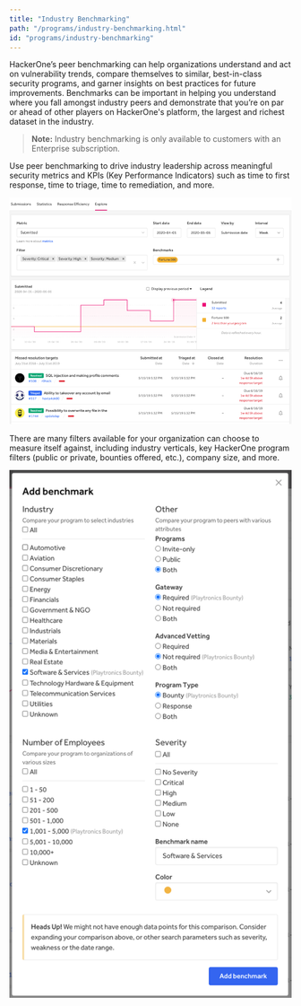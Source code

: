 ```yaml
---
title: "Industry Benchmarking"
path: "/programs/industry-benchmarking.html"
id: "programs/industry-benchmarking"
---
```


HackerOne’s peer benchmarking can help organizations understand and act on vulnerability trends, compare themselves to similar, best-in-class security programs, and garner insights on best practices for future improvements. Benchmarks can be important in helping you understand where you fall amongst industry peers and demonstrate that you’re on par or ahead of other players on HackerOne's platform, the largest and richest dataset in the industry.

> <b>Note:</b> Industry benchmarking is only available to customers with an Enterprise subscription.

Use peer benchmarking to drive industry leadership across meaningful security metrics and KPIs (Key Performance Indicators) such as time to first response, time to triage, time to remediation, and more.

![industry benchmarking](./images/benchmarking.png)

There are many filters available for your organization can choose to measure itself against, including industry verticals, key HackerOne program filters (public or private, bounties offered, etc.), company size, and more.

![industry benchmarking filters](./images/benchmarking-filters.png)